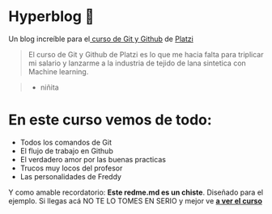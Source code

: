 # Hyperblog 💚
Un blog increíble para el[ curso de Git y Github](https://platzi.com/cursos/git-github/ " curso de Git y Github") de [Platzi](https://platzi.com/ "Platzi")

> El curso de Git y Github de Platzi es lo que me hacia falta para triplicar mi salario y lanzarme a la industria de tejido de lana sintetica con Machine learning.

> - niñita

# En este curso vemos de todo:

- Todos los comandos de Git
- El flujo de trabajo en Github 
- El verdadero amor por las buenas practicas 
- Trucos muy locos del profesor
- Las personalidades de Freddy



Y como amable recordatorio: **Este redme.md es un chiste**.  Diseñado para el ejemplo. Si llegas acá NO TE LO TOMES EN SERIO y mejor ve [**a ver el curso**](https://platzi.com/cursos/git-github/ "a ver el curso")